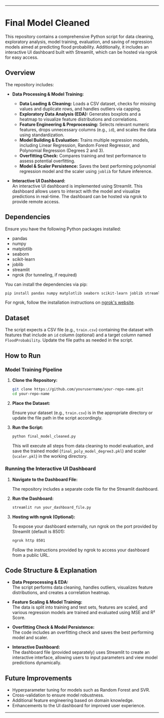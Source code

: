 

---

# Final Model Cleaned

This repository contains a comprehensive Python script for data cleaning, exploratory analysis, model training, evaluation, and saving of regression models aimed at predicting flood probability. Additionally, it includes an interactive UI dashboard built with Streamlit, which can be hosted via ngrok for easy access.

## Overview

The repository includes:

- **Data Processing & Model Training:**  
  - **Data Loading & Cleaning:** Loads a CSV dataset, checks for missing values and duplicate rows, and handles outliers via capping.  
  - **Exploratory Data Analysis (EDA):** Generates boxplots and a heatmap to visualize feature distributions and correlations.  
  - **Feature Engineering & Preprocessing:** Selects relevant numeric features, drops unnecessary columns (e.g., `id`), and scales the data using standardization.  
  - **Model Building & Evaluation:** Trains multiple regression models, including Linear Regression, Random Forest Regressor, and Polynomial Regression (Degrees 2 and 3).  
  - **Overfitting Check:** Compares training and test performance to assess potential overfitting.  
  - **Model & Scaler Persistence:** Saves the best performing polynomial regression model and the scaler using `joblib` for future inference.

- **Interactive UI Dashboard:**  
  An interactive UI dashboard is implemented using Streamlit. This dashboard allows users to interact with the model and visualize predictions in real-time. The dashboard can be hosted via ngrok to provide remote access.

## Dependencies

Ensure you have the following Python packages installed:

- pandas
- numpy
- matplotlib
- seaborn
- scikit-learn
- joblib
- streamlit
- ngrok (for tunneling, if required)

You can install the dependencies via pip:

```bash
pip install pandas numpy matplotlib seaborn scikit-learn joblib streamlit
```

For ngrok, follow the installation instructions on [ngrok's website](https://ngrok.com/).

## Dataset

The script expects a CSV file (e.g., `train.csv`) containing the dataset with features that include an `id` column (optional) and a target column named `FloodProbability`. Update the file paths as needed in the script.

## How to Run

### Model Training Pipeline

1. **Clone the Repository:**

   ```bash
   git clone https://github.com/yourusername/your-repo-name.git
   cd your-repo-name
   ```

2. **Place the Dataset:**

   Ensure your dataset (e.g., `train.csv`) is in the appropriate directory or update the file path in the script accordingly.

3. **Run the Script:**

   ```bash
   python final_model_cleaned.py
   ```

   This will execute all steps from data cleaning to model evaluation, and save the trained model (`final_poly_model_degree3.pkl`) and scaler (`scaler.pkl`) in the working directory.

### Running the Interactive UI Dashboard

1. **Navigate to the Dashboard File:**

   The repository includes a separate code file for the Streamlit dashboard.

2. **Run the Dashboard:**

   ```bash
   streamlit run your_dashboard_file.py
   ```

3. **Hosting with ngrok (Optional):**

   To expose your dashboard externally, run ngrok on the port provided by Streamlit (default is 8501):

   ```bash
   ngrok http 8501
   ```

   Follow the instructions provided by ngrok to access your dashboard from a public URL.

## Code Structure & Explanation

- **Data Preprocessing & EDA:**  
  The script performs data cleaning, handles outliers, visualizes feature distributions, and creates a correlation heatmap.

- **Feature Scaling & Model Training:**  
  The data is split into training and test sets, features are scaled, and various regression models are trained and evaluated using MSE and R² Score.

- **Overfitting Check & Model Persistence:**  
  The code includes an overfitting check and saves the best performing model and scaler.

- **Interactive Dashboard:**  
  The dashboard file (provided separately) uses Streamlit to create an interactive interface, allowing users to input parameters and view model predictions dynamically.

## Future Improvements

- Hyperparameter tuning for models such as Random Forest and SVR.
- Cross-validation to ensure model robustness.
- Additional feature engineering based on domain knowledge.
- Enhancements to the UI dashboard for improved user experience.

---


